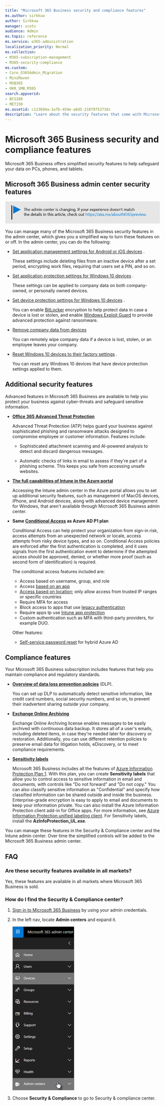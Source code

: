 ```yaml
---
title: "Microsoft 365 Business security and compliance features"
ms.author: sirkkuw
author: Sirkkuw
manager: scotv
audience: Admin
ms.topic: reference
ms.service: o365-administration
localization_priority: Normal
ms.collection: 
- M365-subscription-management
- M365-security-compliance 
ms.custom:
- Core_O365Admin_Migration
- MiniMaven
- MSB365
- OKR_SMB_M365
search.appverid:
- BCS160
- MET150
ms.assetid: c123694a-1efb-459e-a8d5-2187975373dc
description: "Learn about the security features that come with Microsoft 365 Business."
---
```


# Microsoft 365 Business security and compliance features

Microsoft 365 Business offers simplified security features to help safeguard your data on PCs, phones, and tablets.
    
## Microsoft 365 Business admin center security features

[![Label to let you know the admin center is changing and you can find more details at aka.ms/aboutM365preview.](media/m365admincenterchanging.png)](https://docs.microsoft.com/office365/admin/microsoft-365-admin-center-preview)

You can manage many of the Microsoft 365 Business security features in the admin center, which gives you a simplified way to turn these features on or off. In the admin center, you can do the following:
  
- [Set application management settings for Android or iOS devices](app-protection-settings-for-android-and-ios.md) . 
    
    These settings include deleting files from an inactive device after a set period, encrypting work files, requiring that users set a PIN, and so on.
    
- [Set application protection settings for Windows 10 devices](protection-settings-for-windows-10-devices.md) . 
    
    These settings can be applied to company data on both company-owned, or personally owned devices.
    
- [Set device protection settings for Windows 10 devices](protection-settings-for-windows-10-pcs.md) . 
    
    You can enable [BitLocker](https://go.microsoft.com/fwlink/p/?linkid=871405) encryption to help protect data in case a device is lost or stolen, and enable [Windows Exploit Guard](https://docs.microsoft.com/windows/security/threat-protection/microsoft-defender-atp/enable-exploit-protection) to provide advanced protection against ransomware. 
    
- [Remove company data from devices](remove-company-data.md)
    
    You can remotely wipe company data if a device is lost, stolen, or an employee leaves your company.
    
- [Reset Windows 10 devices to their factory settings](reset-devices-to-factory-settings.md) . 
    
    You can reset any Windows 10 devices that have device protection settings applied to them.
    
## Additional security features 

Advanced features in Microsoft 365 Business are available to help you protect your business against cyber-threats and safeguard sensitive information.
  
- **[Office 365 Advanced Threat Protection](https://support.office.com/article/e100fe7c-f2a1-4b7d-9e08-622330b83653)**
    
    Advanced Threat Protection (ATP) helps guard your business against sophisticated phishing and ransomware attacks designed to compromise employee or customer information. Features include:
    
  - Sophisticated attachment scanning and AI-powered analysis to detect and discard dangerous messages.
    
  - Automatic checks of links in email to assess if they're part of a phishing scheme. This keeps you safe from accessing unsafe websites.

- **[The full capabilities of Intune in the Azure portal](https://go.microsoft.com/fwlink/p/?linkid=871403)**
    
    Accessing the Intune admin center in the Azure portal allows you to set up additional security features, such as management of MacOS devices, iPhone, and Android devices, along with advanced device management for Windows, that aren't available through Microsoft 365 Business admin center.
- **Same [Conditional Access](https://docs.microsoft.com/azure/active-directory/conditional-access/overview) as Azure AD P1 plan**

    Conditional Access can help protect your organization from sign-in risk, access attempts from an unexpected network or locale, access attempts from risky device types, and so on. Conditional Access policies are enforced after the first authentication is completed, and it uses signals from the first authentication event to determine if the attempted access should be approved, denied, or whether more proof (such as second form of identification) is required.

    The conditional access features included are:

    - Access based on username, group, and role
    - Access [based on an app](https://docs.microsoft.com/azure/active-directory/conditional-access/app-based-conditional-access) 
    - [Access based on location](https://docs.microsoft.com/azure/active-directory/authentication/howto-registration-mfa-sspr-combined#conditional-access-policies-for-combined-registration);  only allow access from trusted IP ranges or specific countries 
    - Require MFA for access
    - Block access to apps that use [legacy authentication](https://docs.microsoft.com/azure/active-directory/conditional-access/block-legacy-authentication)
    - Require apps tp use [Intune app protection](https://docs.microsoft.com/azure/active-directory/conditional-access/app-protection-based-conditional-access)
    - Custom authentication such as MFA with third-party providers, for example DUO.
   
    Other features:
    - [Self-service password reset](https://docs.microsoft.com/azure/active-directory/authentication/concept-sspr-customization) for hybrid Azure AD
    
## Compliance features

Your Microsoft 365 Business subscription includes features that help you maintain compliance and regulatory standards.

- **[Overview of data loss prevention policies](https://support.office.com/article/1966b2a7-d1e2-4d92-ab61-42efbb137f5e)** (DLP). 
    
    You can set up DLP to automatically detect sensitive information, like credit card numbers, social security numbers, and so on, to prevent their inadvertent sharing outside your company.
    
- **[Exchange Online Archiving](https://products.office.com/exchange/microsoft-exchange-online-archiving-email)**
    
    Exchange Online Archiving license enables messages to be easily archived with continuous data backup. It stores all of a user's emails, including deleted items, in case they're needed later for discovery or restoration. Additionally, you can use different retention policies to preserve email data for litigation holds, eDiscovery, or to meet compliance requirements.
    
- **[Sensitivity labels](https://docs.microsoft.com/microsoft-365/compliance/sensitivity-labels)**

   Microsoft 365 Business includes all the features of [Azure Information Protection Plan 1](https://go.microsoft.com/fwlink/p/?linkid=871407). With this plan, you can create **Sensitivity labels** that allow you to control access to sensitive information in email and documents, with controls like "Do not forward" and "Do not copy." You can also classify sensitive information as "Confidential" and specify how classified information can be shared outside and inside the business. Enterprise-grade encryption is easy to apply to email and documents to keep your information private. You can also install the Azure Information Protection client add-in for Office apps. For more information, see [Azure Information Protection unified labeling client](https://docs.microsoft.com/azure/information-protection/rms-client/unifiedlabelingclient-version-release-history). For Sensitivity labels, install the **AzInfoProtection_UL.exe**.

You can manage these features in the Security &amp; Compliance center and the Intune admin center. Over time the simplified controls will be added to the Microsoft 365 Business admin center.
  
    
## FAQ

 ### Are these security features available in all markets?
  
Yes, these features are available in all markets where Microsoft 365 Business is sold.
  
### How do I find the Security &amp; Compliance center?
  
1. [Sign in to Microsoft 365 Business](https://portal.microsoft.com/) by using your admin credentials. 
    
2. In the left nav, locate **Admin centers** and expand it. 
    
    ![In the left nav in the Microsoft 365 admin center, choose Admin centers.](media/fa4484f8-c637-45fd-a7bd-bdb3abfd6c03.png)
  
3. Choose **Security &amp; Compliance** to go to Security &amp; compliance center.
